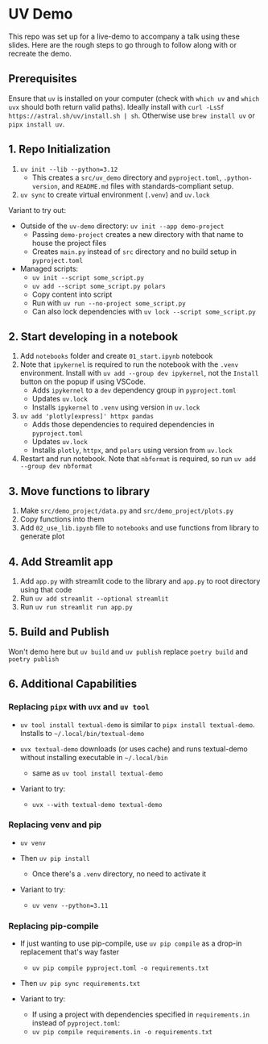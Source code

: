 # UV Demo

This repo was set up for a live-demo to accompany a talk using these slides. Here are the rough steps to go through to follow along with or recreate the demo.

## Prerequisites

Ensure that `uv` is installed on your computer (check with `which uv` and `which uvx` should both return valid paths). Ideally install with `curl -LsSf https://astral.sh/uv/install.sh | sh`. Otherwise use `brew install uv` or `pipx install uv`.

## 1. Repo Initialization

1. `uv init --lib --python=3.12`
    * This creates a `src/uv_demo` directory and `pyproject.toml`, `.python-version`, and `README.md` files with standards-compliant setup.
2. `uv sync` to create virtual environment (`.venv`) and `uv.lock`

Variant to try out:

* Outside of the `uv-demo` directory: `uv init --app demo-project`
    * Passing `demo-project` creates a new directory with that name to house the project files
    * Creates `main.py` instead of `src` directory and no build setup in `pyproject.toml`
* Managed scripts:
  * `uv init --script some_script.py`
  * `uv add --script some_script.py polars`
  * Copy content into script
  * Run with `uv run --no-project some_script.py`
  * Can also lock dependencies with `uv lock --script some_script.py`

## 2. Start developing in a notebook

1. Add `notebooks` folder and create `01_start.ipynb` notebook
2. Note that `ipykernel` is required to run the notebook with the `.venv` environment. Install with `uv add --group dev ipykernel`, not the `Install` button on the popup if using VSCode.
    * Adds `ipykernel` to a `dev` dependency group in `pyproject.toml`
    * Updates `uv.lock`
    * Installs `ipykernel` to `.venv` using version in `uv.lock`
3. `uv add 'plotly[express]' httpx pandas`
    * Adds those dependencies to required dependencies in `pyproject.toml`
    * Updates `uv.lock`
    * Installs `plotly`, `httpx`, and `polars` using version from `uv.lock`
4. Restart and run notebook. Note that `nbformat` is required, so run `uv add --group dev nbformat`

## 3. Move functions to library

1. Make `src/demo_project/data.py` and `src/demo_project/plots.py`
2. Copy functions into them
3. Add `02_use_lib.ipynb` file to `notebooks` and use functions from library to generate plot

## 4. Add Streamlit app

1. Add `app.py` with streamlit code to the library and `app.py` to root directory using that code
3. Run `uv add streamlit --optional streamlit`
4. Run `uv run streamlit run app.py`

## 5. Build and Publish

Won't demo here but `uv build` and `uv publish` replace `poetry build` and `poetry publish`

## 6. Additional Capabilities

### Replacing `pipx` with `uvx` and `uv tool`

- `uv tool install textual-demo` is similar to `pipx install textual-demo`. Installs to `~/.local/bin/textual-demo`
- `uvx textual-demo` downloads (or uses cache) and runs textual-demo without installing executable in `~/.local/bin`
  - same as `uv tool install textual-demo`

- Variant to try:
  - `uvx --with textual-demo textual-demo`

### Replacing venv and pip

- `uv venv`
- Then `uv pip install`
  - Once there's a `.venv` directory, no need to activate it

- Variant to try:
  - `uv venv --python=3.11`

### Replacing pip-compile

- If just wanting to use pip-compile, use `uv pip compile` as a drop-in replacement that's way faster
  - `uv pip compile pyproject.toml -o requirements.txt`
- Then `uv pip sync requirements.txt`

- Variant to try:
  - If using a project with dependencies specified in `requirements.in` instead of `pyproject.toml`:
  - `uv pip compile requirements.in -o requirements.txt`  
